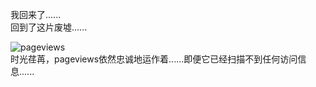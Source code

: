 我回来了......
<br/>
回到了这片废墟......



![pageviews](https://s01.flagcounter.com/mini/f7QJ/bg_FFFFFF/txt_000000/border_CCCCCC/flags_0/)
<br/>
时光荏苒，pageviews依然忠诚地运作着......即便它已经扫描不到任何访问信息......
